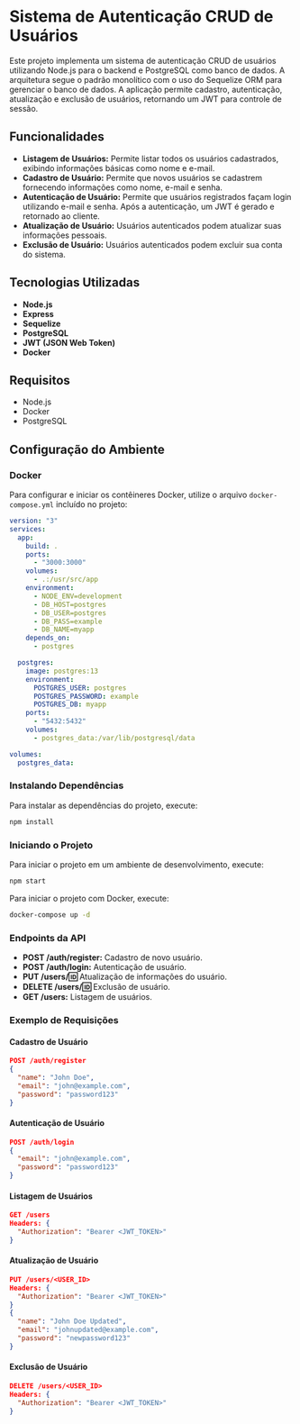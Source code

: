 # Sistema de Autenticação CRUD de Usuários

Este projeto implementa um sistema de autenticação CRUD de usuários utilizando Node.js para o backend e PostgreSQL como banco de dados. A arquitetura segue o padrão monolítico com o uso do Sequelize ORM para gerenciar o banco de dados. A aplicação permite cadastro, autenticação, atualização e exclusão de usuários, retornando um JWT para controle de sessão.

## Funcionalidades

- **Listagem de Usuários:** Permite listar todos os usuários cadastrados, exibindo informações básicas como nome e e-mail.
- **Cadastro de Usuário:** Permite que novos usuários se cadastrem fornecendo informações como nome, e-mail e senha.
- **Autenticação de Usuário:** Permite que usuários registrados façam login utilizando e-mail e senha. Após a autenticação, um JWT é gerado e retornado ao cliente.
- **Atualização de Usuário:** Usuários autenticados podem atualizar suas informações pessoais.
- **Exclusão de Usuário:** Usuários autenticados podem excluir sua conta do sistema.

## Tecnologias Utilizadas

- **Node.js**
- **Express**
- **Sequelize**
- **PostgreSQL**
- **JWT (JSON Web Token)**
- **Docker**

## Requisitos

- Node.js
- Docker
- PostgreSQL

## Configuração do Ambiente

### Docker

Para configurar e iniciar os contêineres Docker, utilize o arquivo `docker-compose.yml` incluído no projeto:

```yaml
version: "3"
services:
  app:
    build: .
    ports:
      - "3000:3000"
    volumes:
      - .:/usr/src/app
    environment:
      - NODE_ENV=development
      - DB_HOST=postgres
      - DB_USER=postgres
      - DB_PASS=example
      - DB_NAME=myapp
    depends_on:
      - postgres

  postgres:
    image: postgres:13
    environment:
      POSTGRES_USER: postgres
      POSTGRES_PASSWORD: example
      POSTGRES_DB: myapp
    ports:
      - "5432:5432"
    volumes:
      - postgres_data:/var/lib/postgresql/data

volumes:
  postgres_data:
```

### Instalando Dependências

Para instalar as dependências do projeto, execute:

```bash
npm install
```

### Iniciando o Projeto

Para iniciar o projeto em um ambiente de desenvolvimento, execute:

```bash
npm start
```

Para iniciar o projeto com Docker, execute:

```bash
docker-compose up -d
```

### Endpoints da API

- **POST /auth/register:** Cadastro de novo usuário.
- **POST /auth/login:** Autenticação de usuário.
- **PUT /users/:id:** Atualização de informações do usuário.
- **DELETE /users/:id:** Exclusão de usuário.
- **GET /users:** Listagem de usuários.

### Exemplo de Requisições

#### Cadastro de Usuário

```json
POST /auth/register
{
  "name": "John Doe",
  "email": "john@example.com",
  "password": "password123"
}
```

#### Autenticação de Usuário

```json
POST /auth/login
{
  "email": "john@example.com",
  "password": "password123"
}
```

#### Listagem de Usuários

```json
GET /users
Headers: {
  "Authorization": "Bearer <JWT_TOKEN>"
}
```

#### Atualização de Usuário

```json
PUT /users/<USER_ID>
Headers: {
  "Authorization": "Bearer <JWT_TOKEN>"
}
{
  "name": "John Doe Updated",
  "email": "johnupdated@example.com",
  "password": "newpassword123"
}
```

#### Exclusão de Usuário

```json
DELETE /users/<USER_ID>
Headers: {
  "Authorization": "Bearer <JWT_TOKEN>"
}
```
